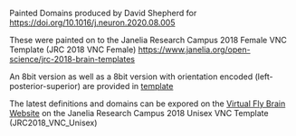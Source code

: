 Painted Domains produced by David Shepherd for https://doi.org/10.1016/j.neuron.2020.08.005 

These were painted on to the Janelia Research Campus 2018 Female VNC Template (JRC 2018 VNC Female) https://www.janelia.org/open-science/jrc-2018-brain-templates

An 8bit version as well as a 8bit version with orientation encoded (left-posterior-superior) are provided in [template](template/)

The latest definitions and domains can be expored on the [Virtual Fly Brain Website](https://virtualflybrain.org/reports/VFB_00200000) on the Janelia Research Campus 2018 Unisex VNC Template (JRC2018_VNC_Unisex)
